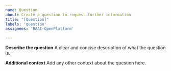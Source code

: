 ```yaml
---
name: Question
about: Create a question to request further information
title: "[Question]"
labels: 'question'
assignees: 'BAAI-OpenPlatform'

---
```


**Describe the question**
A clear and concise description of what the question is.

**Additional context**
Add any other context about the question here.

